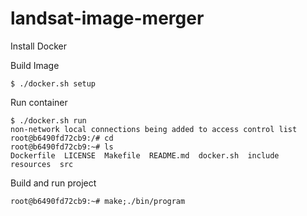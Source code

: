 # landsat-image-merger

Install Docker

Build Image 
```
$ ./docker.sh setup
```
Run container
```
$ ./docker.sh run
non-network local connections being added to access control list
root@b6490fd72cb9:/# cd
root@b6490fd72cb9:~# ls
Dockerfile  LICENSE  Makefile  README.md  docker.sh  include  resources  src
```
Build and run project
```
root@b6490fd72cb9:~# make;./bin/program
```
